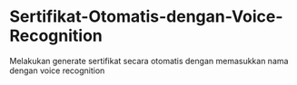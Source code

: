 # Sertifikat-Otomatis-dengan-Voice-Recognition
Melakukan generate sertifikat secara otomatis dengan memasukkan nama dengan voice recognition
